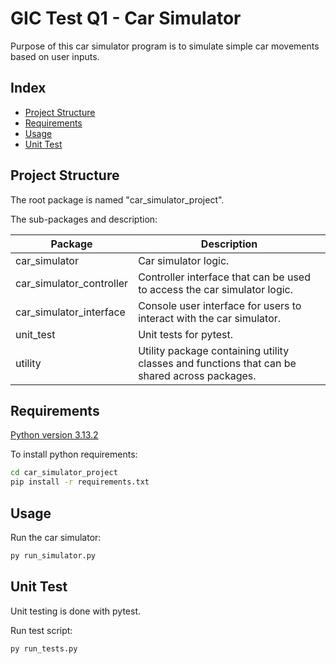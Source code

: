 # GIC Test Q1 - Car Simulator

Purpose of this car simulator program is to simulate simple car movements based on user inputs.

## Index

- [Project Structure](#project-structure)
- [Requirements](#requirements)
- [Usage](#usage)
- [Unit Test](#unit-test)

## Project Structure

The root package is named "car_simulator_project".

The sub-packages and description:


| Package                  | Description                                                                                  |
| ------------------------ | -------------------------------------------------------------------------------------------- |
| car_simulator            | Car simulator logic.                                                                         |
| car_simulator_controller | Controller interface that can be used to access the car simulator logic.                     |
| car_simulator_interface  | Console user interface for users to interact with the car simulator.                         |
| unit_test                | Unit tests for pytest.                                                                       |
| utility                  | Utility package containing utility classes and functions that can be shared across packages. |

## Requirements

[Python version 3.13.2](https://www.python.org/downloads/release/python-3132/)

To install python requirements:

```sh
cd car_simulator_project
pip install -r requirements.txt
```

## Usage

Run the car simulator:

```sh
py run_simulator.py
```

## Unit Test

Unit testing is done with pytest.

Run test script:

```sh
py run_tests.py
```
